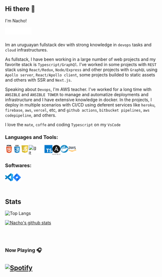 ## Hi there 👋 

I'm Nacho!

<a href="https://linkedin.com/in/ibarretorey" target="_blank"><img align="left" alt="Ignacio Barreto | LinkedIn" width="22px" src="./static/linkedin.svg" /></a>
<a href="https://instagram.com/ibarretorey" target="_blank"><img align="left" alt="Ignacio Barreto | Instagram" width="22px" src="./static/insta.svg" /></a>
<a href="https://twitter.com/liveofit" target="_blank"><img align="left" alt="Ignacio Barreto | Twitter" width="22px" src="./static/twitter.svg" /></a>
<a href="https://medium.com/@ibarretorey" target="_blank"><img align="left" alt="Ignacio Barreto | Medium" width="22px" src="./static/medium.svg" /></a>

<br />
<br />

Im an uruguayan fullstack dev with strong knowledge in `devops` tasks and `cloud` infrastructures.
<!-- <a href="https://ibary.info" target="_blank"><img align="left" alt="ibary.info" width="22px" src="./static/www.svg" /></a> -->

As fullstack, I have been working in a large number of web projects and my favorite stack is `Typescript/GraphQl`. I've worked in some projects with `REST` stack using `React/Redux`, `Node/Express` and other projects with `GraphQL` using `Apollo server`, `React/Apollo client`, some projects builded to static assets and others with SSR and `Next.js`.

Speaking about `Devops`, I'm AWS teacher. I've worked for a long time with `ANSIBLE` and `ANSIBLE TOWER` to manage and automatize deployments and infrastructure and I have extensive knowledge in docker. In the projects, I deploy in multiple scenarios with CI/CD using deferent services like `heroku`, `firebase`, `aws`, `vercel`, etc, and `github actions`, `bitbucket pipelines`, `aws codepipeline`, and others.

I love the `mate`, `coffe` and coding `Typescript` on my `VsCode`

### Languages and Tools:

<a href="https://www.w3.org/html/" target="_blank"><img align="left" alt="HTML5" width="26px" src="https://raw.githubusercontent.com/github/explore/80688e429a7d4ef2fca1e82350fe8e3517d3494d/topics/html/html.png" /></a>
<a href="https://www.w3schools.com/css/" target="_blank"><img align="left" alt="CSS3" width="26px" src="https://raw.githubusercontent.com/github/explore/80688e429a7d4ef2fca1e82350fe8e3517d3494d/topics/css/css.png" /></a>
<img align="left" alt="Javascript" width="26px" src="./static/javascript.jpg" />
<a href="https://git-scm.com/" target="_blank"> <img align="left" alt="git" width="26px" src="https://www.vectorlogo.zone/logos/git-scm/git-scm-icon.svg"/></a>
<img align="left" alt="GitHub" width="26px" src="./static/github.svg" />
<img align="left" alt="Typescript" width="26px" src="./static/typescript.png" />
<img align="left" alt="Ansible" width="26px" src="./static/ansible1.png" />
<img align="left" alt="Docker" width="26px" src="./static/docker.png" />
<img align="left" alt="AWS" width="26px" src="./static/aws.png" />

<br />
<br />

### Softwares:

<img align="left" alt="Visual Studio Code" width="26px" src="https://raw.githubusercontent.com/github/explore/80688e429a7d4ef2fca1e82350fe8e3517d3494d/topics/visual-studio-code/visual-studio-code.png" />

<img align="left" alt="Jira" width="26px" src="./static/jira.png" />


<br />
<br />
<br />

## Stats

![Top Langs](https://github-readme-stats.vercel.app/api/top-langs/?count_private=true&username=liveofit&hide_title=true&show_icons=true&line_height=20&title_color=FFFFFF&icon_color=FFFFFF&text_color=FFFFFF&bg_color=0D1117)


[![Nacho's github stats](https://github-readme-stats.vercel.app/api?username=liveofit&count_private=true&show_icons=true&line_height=20&title_color=FFFFFF&icon_color=FFFFFF&text_color=FFFFFF&bg_color=0D1117)](https://github.com/liveofit/github-readme-stats)

<br />
<br />

### Now Playing 🎧

[![Spotify](https://spotify-playing-now-six.vercel.app/api/spotify)](https://open.spotify.com/user/22mo2qebajoml4yq76zubglmi)
<br/>
---
